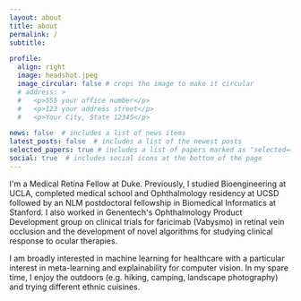 ```yaml
---
layout: about
title: about
permalink: /
subtitle: 

profile:
  align: right
  image: headshot.jpeg
  image_circular: false # crops the image to make it circular
  # address: >
  #   <p>555 your office number</p>
  #   <p>123 your address street</p>
  #   <p>Your City, State 12345</p>

news: false  # includes a list of news items
latest_posts: false  # includes a list of the newest posts
selected_papers: true # includes a list of papers marked as "selected={true}"
social: true  # includes social icons at the bottom of the page
---
```


I'm a Medical Retina Fellow at Duke. Previously, I studied Bioengineering at UCLA, completed medical school and Ophthalmology residency at UCSD followed by an NLM postdoctoral fellowship in Biomedical Informatics at Stanford. I also worked in Genentech's Ophthalmology Product Development group on clinical trials for faricimab (Vabysmo) in retinal vein occlusion and the development of novel algorithms for studying clinical response to ocular therapies. 

I am broadly interested in machine learning for healthcare with a particular interest in meta-learning and explainability for computer vision. In my spare time, I enjoy the outdoors (e.g. hiking, camping, landscape photography) and trying different ethnic cuisines.

<!-- Write your biography here. Tell the world about yourself. Link to your favorite [subreddit](http://reddit.com). You can put a picture in, too. The code is already in, just name your picture `prof_pic.jpg` and put it in the `img/` folder.

Put your address / P.O. box / other info right below your picture. You can also disable any of these elements by editing `profile` property of the YAML header of your `_pages/about.md`. Edit `_bibliography/papers.bib` and Jekyll will render your [publications page](/al-folio/publications/) automatically.

Link to your social media connections, too. This theme is set up to use [Font Awesome icons](http://fortawesome.github.io/Font-Awesome/) and [Academicons](https://jpswalsh.github.io/academicons/), like the ones below. Add your Facebook, Twitter, LinkedIn, Google Scholar, or just disable all of them. -->
